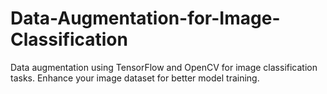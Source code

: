 # Data-Augmentation-for-Image-Classification
Data augmentation using TensorFlow and OpenCV for image classification tasks. Enhance your image dataset for better model training.
